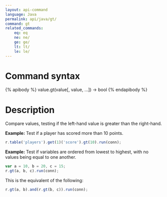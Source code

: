 ```yaml
---
layout: api-command
language: Java
permalink: api/java/gt/
command: gt
related_commands:
    eq: eq
    ne: ne/
    ge: ge/
    lt: lt/
    le: le/
---
```


# Command syntax #

{% apibody %}
value.gt(value[, value, ...]) &rarr; bool
{% endapibody %}

# Description #

Compare values, testing if the left-hand value is greater than the right-hand.

__Example:__ Test if a player has scored more than 10 points.

```js
r.table('players').get(1)('score').gt(10).run(conn);
```

__Example:__ Test if variables are ordered from lowest to highest, with no values being equal to one another.

```js
var a = 10, b = 20, c = 15;
r.gt(a, b, c).run(conn);
```

This is the equivalent of the following:

```js
r.gt(a, b).and(r.gt(b, c)).run(conn);
```
